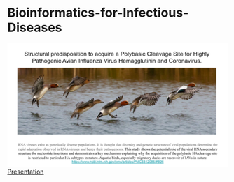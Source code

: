 # Bioinformatics-for-Infectious-Diseases
![Structural predisposition to acquire a Polybasic Cleavage Site for Highly Pathogenic Avian Influenza Virus Hemagglutinin and Coronavirus.](https://github.com/cappelchi/Bioinformatics-for-Infectious-Diseases/blob/master/images/slide1.svg)
[Presentation](https://github.com/cappelchi/Bioinformatics-for-Infectious-Diseases/blob/master/Structural%20predisposition%20to%20acquire%20%20a%20Polybasic%20Cleavage%20Site%20for%20Highly%20Pathogenic%20Avian%20Influenza%20Virus%20Hemagglutinin%20and%20Coronavirus..pdf)
